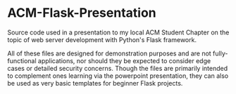 # ACM-Flask-Presentation
Source code used in a presentation to my local ACM Student Chapter on the topic of web server development with Python's Flask framework.

All of these files are designed for demonstration purposes and are not fully-functional applications, nor should they be expected to consider edge cases or detailed security concerns. 
Though the files are primarily intended to complement ones learning via the powerpoint presentation, they can also be used as very basic templates for beginner Flask projects.
